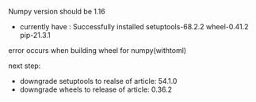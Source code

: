 
Numpy version should be 1.16 

- currently have : 
Successfully installed setuptools-68.2.2 wheel-0.41.2
pip-21.3.1

error occurs when building wheel for numpy(withtoml)


next step: 
- downgrade setuptools to realse of article: 54.1.0
- downgrade wheels to release of article: 0.36.2
